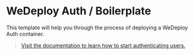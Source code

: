 # WeDeploy Auth / Boilerplate

This template will help you through the process of deploying a WeDeploy Auth container.

> [Visit the documentation to learn how to start authenticating users.](http://wedeploy.com/docs/auth/)